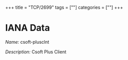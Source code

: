 +++
title = "TCP/2699"
tags = [""]
categories = [""]
+++

# IANA Data

_Name:_ csoft-plusclnt

_Description:_ Csoft Plus Client

